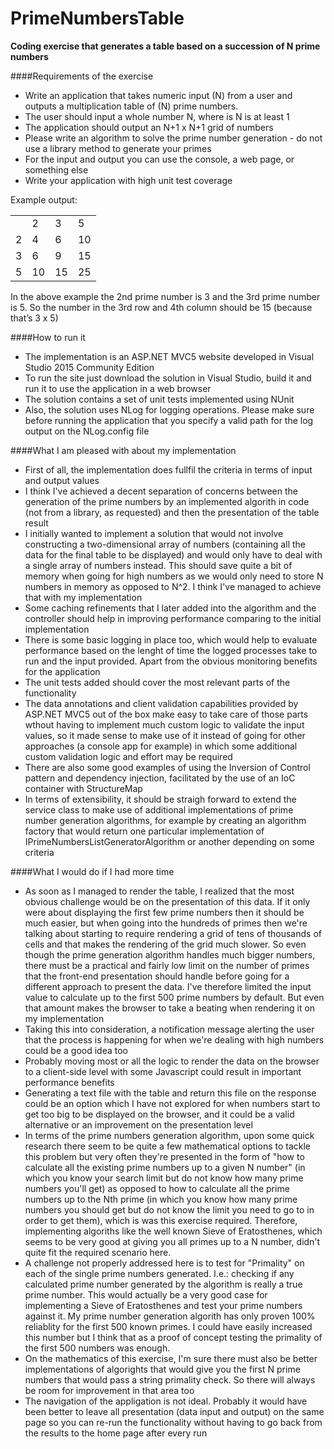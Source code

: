 # PrimeNumbersTable

__Coding exercise that generates a table based on a succession of N prime numbers__

####Requirements of the exercise

* Write an application that takes numeric input (N) from a user and outputs a multiplication table of (N) prime numbers.
* The user should input a whole number N, where is N is at least 1
* The application should output an N+1 x N+1 grid of numbers
* Please write an algorithm to solve the prime number generation - do not use a library method to generate your primes
* For the input and output you can use the console, a web page, or something else
* Write your application with high unit test coverage

Example output:

<table>
  <tr>
    <td></td><td>2</td><td>3</td><td>5</td>
  </tr>
  <tr>
    <td>2</td><td>4</td><td>6</td><td>10</td>
  </tr>
  <tr>
    <td>3</td><td>6</td><td>9</td><td>15</td>
  </tr>
  <tr>
    <td>5</td><td>10</td><td>15</td><td>25</td>
  </tr>  
</table>

In the above example the 2nd prime number is 3 and the 3rd prime number is 5. So the number in the 3rd row and 4th column should be 15 (because that’s 3 x 5)


####How to run it

* The implementation is an ASP.NET MVC5 website developed in Visual Studio 2015 Community Edition
* To run the site just download the solution in Visual Studio, build it and run it to use the application in a web browser
* The solution contains a set of unit tests implemented using NUnit
* Also, the solution uses NLog for logging operations. Please make sure before running the application that you specify a valid path for the log output on the NLog.config file


####What I am pleased with about my implementation

* First of all, the implementation does fullfil the criteria in terms of input and output values
* I think I've achieved a decent separation of concerns between the generation of the prime numbers by an implemented algorith in code (not from a library, as requested) and then the presentation of the table result
* I initially wanted to implement a solution that would not involve constructing a two-dimensional array of numbers (containing all the data for the final table to be displayed) and would only have to deal with a single array of numbers instead. This should save quite a bit of memory when going for high numbers as we would only need to store N numbers in memory as opposed to N^2. I think I've managed to achieve that with my implementation
* Some caching refinements that I later added into the algorithm and the controller should help in improving performance comparing to the initial implementation
* There is some basic logging in place too, which would help to evaluate performance based on the lenght of time the logged processes take to run and the input provided. Apart from the obvious monitoring benefits for the application
* The unit tests added should cover the most relevant parts of the functionality
* The data annotations and client validation capabilities provided by ASP.NET MVC5 out of the box make easy to take care of those parts  wthout having to implement much custom logic to validate the input values, so it made sense to make use of it instead of going for other approaches (a console app for example) in which some additional custom validation logic and effort may be required
* There are also some good examples of using the Inversion of Control pattern and dependency injection, facilitated by the use of an IoC container with StructureMap
* In terms of extensibility, it should be straigh forward to extend the service class to make use of additional implementations of prime number generation algorithms, for example by creating an algorithm factory that would return one particular implementation of IPrimeNumbersListGeneratorAlgorithm or another depending on some criteria


####What I would do if I had more time

* As soon as I managed to render the table, I realized that the most obvious challenge would be on the presentation of this data. If it only were about displaying the first few prime numbers then it should be much easier, but when going into the hundreds of primes then we're talking about starting to require rendering a grid of tens of thousands of cells and that makes the rendering of the grid much slower. So even though the prime generation algorithm handles much bigger numbers, there must be a practical and fairly low limit on the number of primes that the front-end presentation should handle before going for a different approach to present the data. I've therefore limited the input value to calculate up to the first 500 prime numbers by default. But even that amount makes the browser to take a beating when rendering it on my implementation
* Taking this into consideration, a notification message alerting the user that the process is happening for when we're dealing with high numbers could be a good idea too
* Probably moving most or all the logic to render the data on the browser to a client-side level with some Javascript could result in important performance benefits
* Generating a text file with the table and return this file on the response could be an option which I have not explored for when numbers start to get too big to be displayed on the browser, and it could be a valid alternative or an improvement on the presentation level
* In terms of the prime numbers generation algorithm, upon some quick research there seem to be quite a few mathematical options to tackle this problem but very often they're presented in the form of "how to calculate all the existing prime numbers up to a given N number" (in which you know your search limit but do not know how many prime numbers you'll get) as opposed to how to calculate all the prime numbers up to the Nth prime (in which you know how many prime numbers you should get but do not know the limit you need to go to in order to get them), which is was this exercise required. Therefore, implementing algoriths like the well known Sieve of Eratosthenes, which seems to be very good at giving you all primes up to a N number, didn't quite fit the required scenario here.
* A challenge not properly addressed here is to test for "Primality" on each of the single prime numbers generated. I.e.: checking if any calculated prime number generated by the algorithm is really a true prime number. This would actually be a very good case for implementing a Sieve of Eratosthenes and test your prime numbers against it. My prime number generation algorith has only proven 100% reliablity for the first 500 known primes. I could have easily increased this number but I think that as a proof of concept testing the primality of the first 500 numbers was enough.
* On the mathematics of this exercise, I'm sure there must also be better implementations of algorights that would give you the first N prime numbers that would pass a string primality check. So there will always be room for improvement in that area too
* The navigation of the appligation is not ideal. Probably it would have been better to leave all presentation (data input and output) on the same page so you can re-run the functionality without having to go back from the results to the home page after every run
